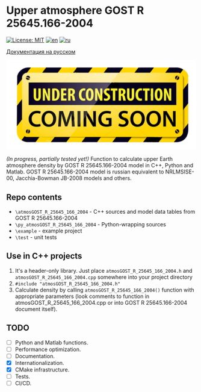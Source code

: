 # Upper atmosphere GOST R 25645.166-2004

[![License: MIT](https://img.shields.io/badge/License-MIT-yellow.svg)](https://opensource.org/licenses/MIT) [![en](https://img.shields.io/badge/lang-en-green.svg)](README.EN.md) [![ru](https://img.shields.io/badge/lang-ru-green.svg)](README.md)

[Документация на русском](README.md)

![under_construction](under_construction.png)

*(In progress, partially tested yet!)* Function to calculate upper Earth atmosphere density by GOST R 25645.166-2004 model in C++, Python and Matlab. GOST R 25645.166-2004 model is russian equivalent to NRLMSISE-00, Jacchia-Bowman JB-2008 models and others.

## Repo contents

- `\atmosGOST_R_25645_166_2004` - C++ sources and model data tables from GOST R 25645.166-2004
- `\py_atmosGOST_R_25645_166_2004` - Python-wrapping sources
- `\example` - example project
- `\test` - unit tests

## Use in C++ projects

1. It's a header-only library. Just place `atmosGOST_R_25645_166_2004.h` and `atmosGOST_R_25645_166_2004.cpp` somewhere into your project directory
2. `#include "atmosGOST_R_25645_166_2004.h"`
3. Calculate density by calling `atmosGOST_R_25645_166_2004()` function with appropriate parameters (look comments to function in atmosGOST_R_25645_166_2004.cpp or into GOST R 25645.166-2004 document itself).

## TODO

- [ ] Python and Matlab functions.
- [ ] Performance optimization.
- [ ] Documentation.
- [x] Internationalization.
- [x] CMake infrastructure.
- [ ] Tests.
- [ ] CI/CD.
